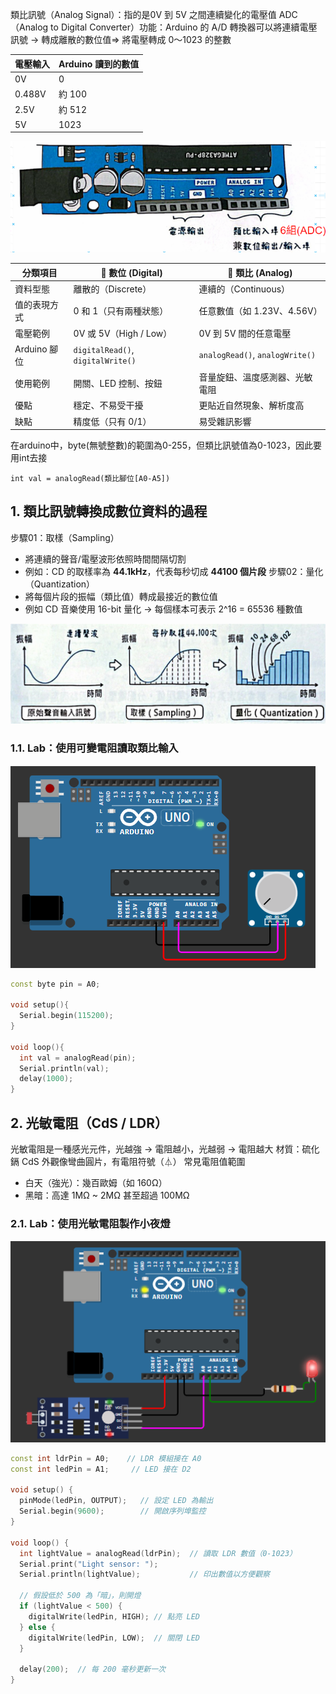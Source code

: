 類比訊號（Analog Signal）：指的是0V 到 5V 之間連續變化的電壓值
 ADC（Analog to Digital Converter）功能：Arduino 的 A/D 轉換器可以將連續電壓訊號 → 轉成離散的數位值=> 將電壓轉成 0～1023 的整數

|電壓輸入|Arduino 讀到的數值|
|---|---|
|0V|0|
|0.488V|約 100|
|2.5V|約 512|
|5V|1023|

![upgit_20250405_1743856833.png|571x202](https://raw.githubusercontent.com/kcwc1029/obsidian-upgit-image/main/2025/04/upgit_20250405_1743856833.png)

| 分類項目       | 🧱 **數位 (Digital)**               | 🌊 **類比 (Analog)**              |
| ---------- | --------------------------------- | ------------------------------- |
| 資料型態       | 離散的（Discrete）                     | 連續的（Continuous）                 |
| 值的表現方式     | 0 和 1（只有兩種狀態）                     | 任意數值（如 1.23V、4.56V）             |
| 電壓範例       | 0V 或 5V（High / Low）               | 0V 到 5V 間的任意電壓                  |
| Arduino 腳位 | `digitalRead()`, `digitalWrite()` | `analogRead()`, `analogWrite()` |
| 使用範例       | 開關、LED 控制、按鈕                      | 音量旋鈕、溫度感測器、光敏電阻                 |
| 優點         | 穩定、不易受干擾                          | 更貼近自然現象、解析度高                    |
| 缺點         | 精度低（只有 0/1）                       | 易受雜訊影響                          |

在arduino中，byte(無號整數)的範圍為0-255，但類比訊號值為0-1023，因此要用int去接
```
int val = analogRead(類比腳位[A0-A5])
```

## 1. 類比訊號轉換成數位資料的過程
步驟01：取樣（Sampling）
- 將連續的聲音/電壓波形依照時間間隔切割
- 例如：CD 的取樣率為 **44.1kHz**，代表每秒切成 **44100 個片段**
步驟02：量化（Quantization）
- 將每個片段的振幅（類比值）轉成最接近的數位值
- 例如 CD 音樂使用 16-bit 量化 → 每個樣本可表示 2^16 = 65536 種數值

![upgit_20250405_1743857304.png](https://raw.githubusercontent.com/kcwc1029/obsidian-upgit-image/main/2025/04/upgit_20250405_1743857304.png)

### 1.1. Lab：使用可變電阻讀取類比輸入

![upgit_20250405_1743857637.png|422x280](https://raw.githubusercontent.com/kcwc1029/obsidian-upgit-image/main/2025/04/upgit_20250405_1743857637.png)

```cpp
const byte pin = A0;

void setup(){
  Serial.begin(115200);
}

void loop(){
  int val = analogRead(pin);
  Serial.println(val);
  delay(1000);
}
```
## 2. 光敏電阻（CdS / LDR）
光敏電阻是一種感光元件，光越強 → 電阻越小，光越弱 → 電阻越大
材質：硫化鎘 CdS
外觀像彎曲圓片，有電阻符號（⏃）
常見電阻值範圍
- 白天（強光）：幾百歐姆（如 160Ω）
- 黑暗：高達 1MΩ ~ 2MΩ 甚至超過 100MΩ


### 2.1. Lab：使用光敏電阻製作小夜燈

![upgit_20250405_1743860223.png](https://raw.githubusercontent.com/kcwc1029/obsidian-upgit-image/main/2025/04/upgit_20250405_1743860223.png)

```cpp
const int ldrPin = A0;    // LDR 模組接在 A0
const int ledPin = A1;     // LED 接在 D2

void setup() {
  pinMode(ledPin, OUTPUT);   // 設定 LED 為輸出
  Serial.begin(9600);        // 開啟序列埠監控
}

void loop() {
  int lightValue = analogRead(ldrPin);  // 讀取 LDR 數值（0-1023）
  Serial.print("Light sensor: ");
  Serial.println(lightValue);           // 印出數值以方便觀察

  // 假設低於 500 為「暗」，則開燈
  if (lightValue < 500) {
    digitalWrite(ledPin, HIGH); // 點亮 LED
  } else {
    digitalWrite(ledPin, LOW);  // 關閉 LED
  }

  delay(200);  // 每 200 毫秒更新一次
}
```
